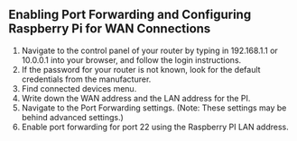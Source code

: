 ## Enabling Port Forwarding and Configuring Raspberry Pi for WAN Connections
1. Navigate to the control panel of your router by typing in 192.168.1.1 or 10.0.0.1 into your browser, and follow the login instructions.
2. If the password for your router is not known, look for the default credentials from the manufacturer.
3. Find connected devices menu.
4. Write down the WAN address and the LAN address for the PI.
5. Navigate to the Port Forwarding settings. (Note: These settings may be behind advanced settings.)
6. Enable port forwarding for port 22 using the Raspberry PI LAN address.